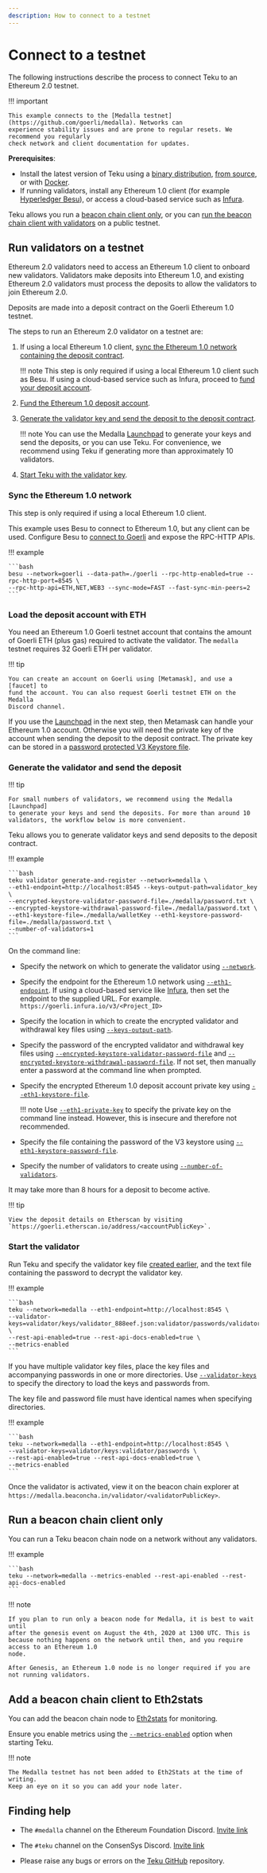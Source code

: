 ```yaml
---
description: How to connect to a testnet
---
```


# Connect to a testnet

The following instructions describe the process to connect Teku to an Ethereum 2.0 testnet.

!!! important

    This example connects to the [Medalla testnet](https://github.com/goerli/medalla). Networks can
    experience stability issues and are prone to regular resets. We recommend you regularly
    check network and client documentation for updates.

**Prerequisites**:

* Install the latest version of Teku using a [binary distribution](Install-Binaries.md),
    [from source](Build-From-Source.md), or with [Docker](Run-Docker-Image.md).
* If running validators, install any Ethereum 1.0 client (for example [Hyperledger Besu]), or access a
    cloud-based service such as [Infura].

Teku allows you run a [beacon chain client only], or you can [run the beacon chain client
with validators] on a public testnet.

## Run validators on a testnet

Ethereum 2.0 validators need to access an Ethereum 1.0 client to onboard new validators.
Validators make deposits into Ethereum 1.0, and existing Ethereum 2.0 validators must
process the deposits to allow the validators to join Ethereum 2.0.

Deposits are made into a deposit contract on the Goerli Ethereum 1.0 testnet.

The steps to run an Ethereum 2.0 validator on a testnet are:

1. If using a local Ethereum 1.0 client, [sync the Ethereum 1.0 network containing
    the deposit contract](#sync-the-ethereum-10-network).

    !!! note
        This step is only required if using a local Ethereum 1.0 client such as Besu.
        If using a cloud-based service such as Infura, proceed to
        [fund your deposit account](#load-the-deposit-account-with-eth).

1. [Fund the Ethereum 1.0 deposit account](#load-the-deposit-account-with-eth).

1. [Generate the validator key and send the deposit to the deposit
    contract](#generate-the-validator-and-send-the-deposit).

    !!! note
        You can use the Medalla [Launchpad] to generate your keys and send the deposits, or you can
        use Teku. For convenience, we recommend using Teku if generating more than approximately 10
        validators.

1. [Start Teku with the validator key](#start-the-validator).

### Sync the Ethereum 1.0 network

This step is only required if using a local Ethereum 1.0 client.

This example uses Besu to connect to Ethereum 1.0, but any client can be used.
Configure Besu to [connect to Goerli] and expose the RPC-HTTP APIs.

!!! example

    ```bash
    besu --network=goerli --data-path=./goerli --rpc-http-enabled=true --rpc-http-port=8545 \
    --rpc-http-api=ETH,NET,WEB3 --sync-mode=FAST --fast-sync-min-peers=2
    ```

### Load the deposit account with ETH

You need an Ethereum 1.0 Goerli testnet account that contains the amount of
Goerli ETH (plus gas) required to activate the validator. The `medalla` testnet
requires 32 Goerli ETH per validator.

!!! tip

    You can create an account on Goerli using [Metamask], and use a [faucet] to
    fund the account. You can also request Goerli testnet ETH on the Medalla
    Discord channel.

If you use the [Launchpad] in the next step, then Metamask can handle your
Ethereum 1.0 account. Otherwise you will need the private key of the account
when sending the deposit to the deposit contract. The private key can be stored
in a [password protected V3 Keystore file].

### Generate the validator and send the deposit

!!! tip

    For small numbers of validators, we recommend using the Medalla [Launchpad]
    to generate your keys and send the deposits. For more than around 10
    validators, the workflow below is more convenient.

Teku allows you to generate validator keys and send deposits to the deposit contract.

!!! example

    ```bash
    teku validator generate-and-register --network=medalla \
    --eth1-endpoint=http://localhost:8545 --keys-output-path=validator_key \
    --encrypted-keystore-validator-password-file=./medalla/password.txt \
    --encrypted-keystore-withdrawal-password-file=./medalla/password.txt \
    --eth1-keystore-file=./medalla/walletKey --eth1-keystore-password-file=./medalla/password.txt \
    --number-of-validators=1
    ```

On the command line:

* Specify the network on which to generate the validator using
    [`--network`](../../Reference/CLI/CLI-Subcommands.md#network).

* Specify the endpoint for the Ethereum 1.0 network using
    [`--eth1-endpoint`](../../Reference/CLI/CLI-Subcommands.md#eth1-endpoint). If using a
    cloud-based service like [Infura], then set the endpoint to the supplied URL. For example.
    `https://goerli.infura.io/v3/<Project_ID>`

* Specify the location in which to create the encrypted validator and withdrawal key files using
    [`--keys-output-path`](../../Reference/CLI/CLI-Subcommands.md#keys-output-path_1).

* Specify the password of the encrypted validator and withdrawal key files using
    [`--encrypted-keystore-validator-password-file`](../../Reference/CLI/CLI-Subcommands.md#encrypted-keystore-validator-password-file_1)
    and [`--encrypted-keystore-withdrawal-password-file`](../../Reference/CLI/CLI-Subcommands.md#encrypted-keystore-withdrawal-password-file_1).
    If not set, then manually enter a password at the command line when prompted.

* Specify the encrypted Ethereum 1.0 deposit account private key
    using [`--eth1-keystore-file`](../../Reference/CLI/CLI-Subcommands.md#eth1-keystore-file).

    !!! note
        Use [`--eth1-private-key`](../../Reference/CLI/CLI-Subcommands.md#eth1-private-key) to specify
        the private key on the command line instead. However, this is insecure and therefore not
        recommended.

* Specify the file containing the password of the V3 keystore using
    [`--eth1-keystore-password-file`](../../Reference/CLI/CLI-Subcommands.md#eth1-keystore-password-file).

* Specify the number of validators to create using
    [`--number-of-validators`](../../Reference/CLI/CLI-Subcommands.md#number-of-validators_1).

It may take more than 8 hours for a deposit to become active.

!!! tip

    View the deposit details on Etherscan by visiting `https://goerli.etherscan.io/address/<accountPublicKey>`.

### Start the validator

Run Teku and specify the validator key file [created earlier](#generate-the-validator-and-send-the-deposit),
and the text file containing the password to decrypt the validator key.

!!! example

    ```bash
    teku --network=medalla --eth1-endpoint=http://localhost:8545 \
    --validator-keys=validator/keys/validator_888eef.json:validator/passwords/validator_888eef.txt \
    --rest-api-enabled=true --rest-api-docs-enabled=true \
    --metrics-enabled
    ```

If you have multiple validator key files, place the key files and accompanying passwords in one or
more directories. Use [`--validator-keys`](../../Reference/CLI/CLI-Syntax.md#validator-keys) to
specify the directory to load the keys and passwords from.

The key file and password file must have identical names when specifying directories.

!!! example

    ```bash
    teku --network=medalla --eth1-endpoint=http://localhost:8545 \
    --validator-keys=validator/keys:validator/passwords \
    --rest-api-enabled=true --rest-api-docs-enabled=true \
    --metrics-enabled
    ```

Once the validator is activated, view it on the beacon chain explorer at
`https://medalla.beaconcha.in/validator/<validatorPublicKey>`.

## Run a beacon chain client only

You can run a Teku beacon chain node on a network without any validators.

!!! example

    ```bash
    teku --network=medalla --metrics-enabled --rest-api-enabled --rest-api-docs-enabled
    ```

!!! note

    If you plan to run only a beacon node for Medalla, it is best to wait until
    after the genesis event on August the 4th, 2020 at 1300 UTC. This is
    because nothing happens on the network until then, and you require access to an Ethereum 1.0
    node.

    After Genesis, an Ethereum 1.0 node is no longer required if you are not running validators.

## Add a beacon chain client to Eth2stats

You can add the beacon chain node to [Eth2stats](https://eth2stats.io/add-node) for monitoring.

Ensure you enable metrics using the
[`--metrics-enabled`](../../Reference/CLI/CLI-Syntax.md#metrics-enabled) option when
starting Teku.

!!! note

    The Medalla testnet has not been added to Eth2Stats at the time of writing.
    Keep an eye on it so you can add your node later.

## Finding help

* The `#medalla` channel on the Ethereum Foundation Discord. [Invite link](https://discord.gg/zyZXUN7)

* The `#teku` channel on the ConsenSys Discord. [Invite link](https://discord.gg/aT5TcBQ)

* Please raise any bugs or errors on the [Teku GitHub](https://github.com/pegasyseng/teku/issues) repository.

<!-- links -->
[Hyperledger Besu]: https://besu.hyperledger.org/en/stable/HowTo/Get-Started/Install-Binaries/
[beacon chain client only]: #run-a-beacon-chain-client-only
[run the beacon chain client with validators]: #run-validators-on-a-testnet
[Metamask]: https://metamask.io/
[faucet]: https://faucet.goerli.mudit.blog/
[connect to Goerli]: https://besu.hyperledger.org/en/stable/HowTo/Get-Started/Starting-node/#run-a-node-on-goerli-testnet
[password protected V3 Keystore file]: https://docs.ethsigner.pegasys.tech/en/latest/Tutorials/Start-EthSigner/#create-password-and-key-files
[Infura]: https://infura.io/
[Launchpad]: https://medalla.launchpad.ethereum.org/
